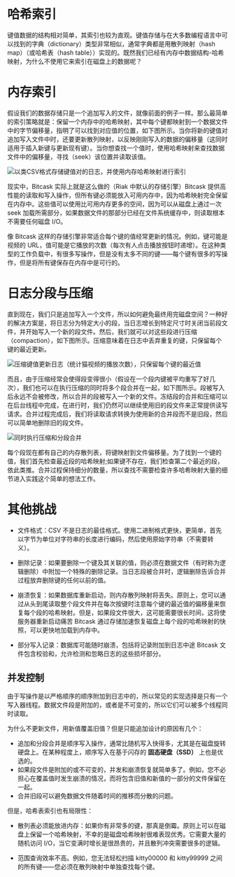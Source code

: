 # 哈希索引

键值数据的结构相对简单，其索引也较为直观。键值存储与在大多数编程语言中可以找到的字典（dictionary）类型非常相似，通常字典都是用散列映射（hash map）（或哈希表（hash table））实现的。既然我们已经有内存中数据结构-哈希映射，为什么不使用它来索引在磁盘上的数据呢？

# 内存索引

假设我们的数据存储只是一个追加写入的文件，就像前面的例子一样。那么最简单的索引策略就是：保留一个内存中的哈希映射，其中每个键都映射到一个数据文件中的字节偏移量，指明了可以找到对应值的位置，如下图所示。当你将新的键值对追加写入文件中时，还要更新散列映射，以反映刚刚写入的数据的偏移量（这同时适用于插入新键与更新现有键）。当你想查找一个值时，使用哈希映射来查找数据文件中的偏移量，寻找（seek）该位置并读取该值。

![以类CSV格式存储键值对的日志，并使用内存哈希映射进行索引](https://s2.ax1x.com/2020/02/05/1yCVAA.md.png)

现实中，Bitcask 实际上就是这么做的（Riak 中默认的存储引擎）Bitcask 提供高性能的读取和写入操作，但所有键必须能放入可用内存中，因为哈希映射完全保留在内存中。这些值可以使用比可用内存更多的空间，因为可以从磁盘上通过一次 seek 加载所需部分，如果数据文件的那部分已经在文件系统缓存中，则读取根本不需要任何磁盘 I/O。

像 Bitcask 这样的存储引擎非常适合每个键的值经常更新的情况。例如，键可能是视频的 URL，值可能是它播放的次数（每次有人点击播放按钮时递增）。在这种类型的工作负载中，有很多写操作，但是没有太多不同的键——每个键有很多的写操作，但是将所有键保存在内存中是可行的。

# 日志分段与压缩

直到现在，我们只是追加写入一个文件，所以如何避免最终用完磁盘空间？一种好的解决方案是，将日志分为特定大小的段，当日志增长到特定尺寸时关闭当前段文件，并开始写入一个新的段文件。然后，我们就可以对这些段进行压缩（compaction），如下图所示。压缩意味着在日志中丢弃重复的键，只保留每个键的最近更新。

![压缩键值更新日志（统计猫视频的播放次数），只保留每个键的最近值](https://s2.ax1x.com/2020/02/05/1yC1BQ.png)

而且，由于压缩经常会使得段变得很小（假设在一个段内键被平均重写了好几次），我们也可以在执行压缩的同时将多个段合并在一起，如下图所示。段被写入后永远不会被修改，所以合并的段被写入一个新的文件。冻结段的合并和压缩可以在后台线程中完成，在进行时，我们仍然可以继续使用旧的段文件来正常提供读写请求。合并过程完成后，我们将读取请求转换为使用新的合并段而不是旧段，然后可以简单地删除旧的段文件。

![同时执行压缩和分段合并](https://s2.ax1x.com/2020/02/05/1yCN90.md.png)

每个段现在都有自己的内存散列表，将键映射到文件偏移量。为了找到一个键的值，我们首先检查最近段的哈希映射;如果键不存在，我们检查第二个最近的段，依此类推。合并过程保持细分的数量，所以查找不需要检查许多哈希映射大量的细节进入实践这个简单的想法工作。

# 其他挑战

- 文件格式：CSV 不是日志的最佳格式。使用二进制格式更快，更简单，首先以字节为单位对字符串的长度进行编码，然后使用原始字符串（不需要转义）。

- 删除记录：如果要删除一个键及其关联的值，则必须在数据文件（有时称为逻辑删除）中附加一个特殊的删除记录。当日志段被合并时，逻辑删除告诉合并过程放弃删除键的任何以前的值。

- 崩溃恢复：如果数据库重新启动，则内存散列映射将丢失。原则上，您可以通过从头到尾读取整个段文件并在每次按键时注意每个键的最近值的偏移量来恢复每个段的哈希映射。但是，如果段文件很大，这可能需要很长时间，这将使服务器重新启动痛苦 Bitcask 通过存储加速恢复磁盘上每个段的哈希映射的快照，可以更快地加载到内存中。

- 部分写入记录：数据库可能随时崩溃，包括将记录附加到日志中途 Bitcask 文件包含校验和，允许检测和忽略日志的这些损坏部分。

## 并发控制

由于写操作是以严格顺序的顺序附加到日志中的，所以常见的实现选择是只有一个写入器线程。数据文件段是附加的，或者是不可变的，所以它们可以被多个线程同时读取。

为什么不更新文件，用新值覆盖旧值？但是只能追加设计的原因有几个：

- 追加和分段合并是顺序写入操作，通常比随机写入快得多，尤其是在磁盘旋转硬盘上。在某种程度上，顺序写入在基于闪存的 **固态硬盘（SSD）** 上也是优选的。
- 如果段文件是附加的或不可变的，并发和崩溃恢复就简单多了。例如，您不必担心在覆盖值时发生崩溃的情况，而将包含旧值和新值的一部分的文件保留在一起。
- 合并旧段可以避免数据文件随着时间的推移而分散的问题。

但是，哈希表索引也有局限性：

- 散列表必须能放进内存：如果你有非常多的键，那真是倒霉。原则上可以在磁盘上保留一个哈希映射，不幸的是磁盘哈希映射很难表现优秀。它需要大量的随机访问 I/O，当它变满时增长是很昂贵的，并且散列冲突需要很多的逻辑。

- 范围查询效率不高。例如，您无法轻松扫描 kitty00000 和 kitty99999 之间的所有键——您必须在散列映射中单独查找每个键。
